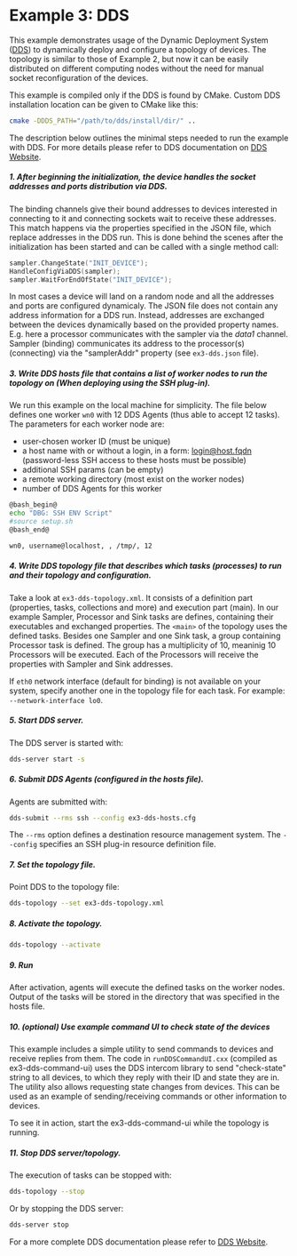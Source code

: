 Example 3: DDS
===============

This example demonstrates usage of the Dynamic Deployment System ([DDS](http://dds.gsi.de/)) to dynamically deploy and configure a topology of devices. The topology is similar to those of Example 2, but now it can be easily distributed on different computing nodes without the need for manual socket reconfiguration of the devices.

This example is compiled only if the DDS is found by CMake. Custom DDS installation location can be given to CMake like this:

```bash
cmake -DDDS_PATH="/path/to/dds/install/dir/" ..
```

The description below outlines the minimal steps needed to run the example with DDS. For more details please refer to DDS documentation on [DDS Website](http://dds.gsi.de/).

##### 1. After beginning the initialization, the device handles the socket addresses and ports distribution via DDS.

The binding channels give their bound addresses to devices interested in connecting to it and connecting sockets wait to receive these addresses. This match happens via the properties specified in the JSON file, which replace addresses in the DDS run. This is done behind the scenes after the initialization has been started and can be called with a single method call:

```C++
sampler.ChangeState("INIT_DEVICE");
HandleConfigViaDDS(sampler);
sampler.WaitForEndOfState("INIT_DEVICE");
```

In most cases a device will land on a random node and all the addresses and ports are configured dynamicaly. The JSON file does not contain any address information for a DDS run. Instead, addresses are exchanged between the devices dynamically based on the provided property names. E.g. here a processor communicates with the sampler via the *data1* channel. Sampler (binding) communicates its address to the processor(s) (connecting) via the "samplerAddr" property (see `ex3-dds.json` file).

##### 3. Write DDS hosts file that contains a list of worker nodes to run the topology on (When deploying using the SSH plug-in).

We run this example on the local machine for simplicity. The file below defines one worker `wn0` with 12 DDS Agents (thus able to accept 12 tasks). The parameters for each worker node are:
 - user-chosen worker ID (must be unique)
 - a host name with or without a login, in a form: login@host.fqdn (password-less SSH access to these hosts must be possible)
 - additional SSH params (can be empty)
 - a remote working directory (most exist on the worker nodes)
 - number of DDS Agents for this worker

```bash
@bash_begin@
echo "DBG: SSH ENV Script"
#source setup.sh
@bash_end@

wn0, username@localhost, , /tmp/, 12
```

##### 4. Write DDS topology file that describes which tasks (processes) to run and their topology and configuration.

Take a look at `ex3-dds-topology.xml`. It consists of a definition part (properties, tasks, collections and more) and execution part (main). In our example Sampler, Processor and Sink tasks are defines, containing their executables and exchanged properties. The `<main>` of the topology uses the defined tasks. Besides one Sampler and one Sink task, a group containing Processor task is defined. The group has a multiplicity of 10, meaninig 10 Processors will be executed. Each of the Processors will receive the properties with Sampler and Sink addresses.

If `eth0` network interface (default for binding) is not available on your system, specify another one in the topology file for each task. For example: `--network-interface lo0`.

##### 5. Start DDS server.

The DDS server is started with:

```bash
dds-server start -s
```

##### 6. Submit DDS Agents (configured in the hosts file).

Agents are submitted with:
```bash
dds-submit --rms ssh --config ex3-dds-hosts.cfg
```
The `--rms` option defines a destination resource management system. The `--config` specifies an SSH plug-in resource definition file. 

##### 7. Set the topology file.

Point DDS to the topology file:
```bash
dds-topology --set ex3-dds-topology.xml
```

##### 8. Activate the topology.

```bash
dds-topology --activate
```

##### 9. Run

After activation, agents will execute the defined tasks on the worker nodes. Output of the tasks will be stored in the directory that was specified in the hosts file.

##### 10. (optional) Use example command UI to check state of the devices

This example includes a simple utility to send commands to devices and receive replies from them. The code in `runDDSCommandUI.cxx` (compiled as ex3-dds-command-ui) uses the DDS intercom library to send "check-state" string to all devices, to which they reply with their ID and state they are in. The utility also allows requesting state changes from devices. This can be used as an example of sending/receiving commands or other information to devices.

To see it in action, start the ex3-dds-command-ui while the topology is running.

##### 11. Stop DDS server/topology.

The execution of tasks can be stopped with:
```bash
dds-topology --stop
```
Or by stopping the DDS server:
```bash
dds-server stop
```

For a more complete DDS documentation please refer to [DDS Website](http://dds.gsi.de/).

